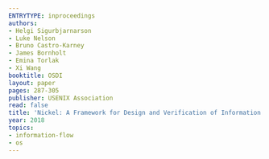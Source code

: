 ```yaml
---
ENTRYTYPE: inproceedings
authors:
- Helgi Sigurbjarnarson
- Luke Nelson
- Bruno Castro-Karney
- James Bornholt
- Emina Torlak
- Xi Wang
booktitle: OSDI
layout: paper
pages: 287-305
publisher: USENIX Association
read: false
title: 'Nickel: A Framework for Design and Verification of Information Flow Control Systems'
year: 2018
topics:
- information-flow
- os
---
```

